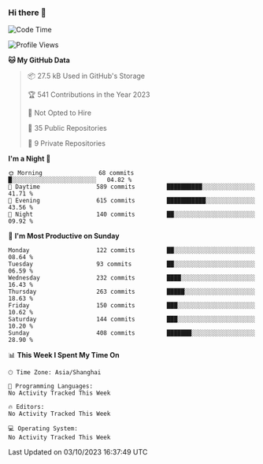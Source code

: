 ### Hi there 👋

<!--
**robinWongM/robinWongM** is a ✨ _special_ ✨ repository because its `README.md` (this file) appears on your GitHub profile.

Here are some ideas to get you started:

- 🔭 I’m currently working on ...
- 🌱 I’m currently learning ...
- 👯 I’m looking to collaborate on ...
- 🤔 I’m looking for help with ...
- 💬 Ask me about ...
- 📫 How to reach me: ...
- 😄 Pronouns: ...
- ⚡ Fun fact: ...
-->

<!--START_SECTION:waka-->
![Code Time](http://img.shields.io/badge/Code%20Time-151%20hrs%2013%20mins-blue)

![Profile Views](http://img.shields.io/badge/Profile%20Views-0-blue)

**🐱 My GitHub Data** 

> 📦 27.5 kB Used in GitHub's Storage 
 > 
> 🏆 541 Contributions in the Year 2023
 > 
> 🚫 Not Opted to Hire
 > 
> 📜 35 Public Repositories 
 > 
> 🔑 9 Private Repositories 
 > 
**I'm a Night 🦉** 

```text
🌞 Morning                68 commits          █░░░░░░░░░░░░░░░░░░░░░░░░   04.82 % 
🌆 Daytime                589 commits         ██████████░░░░░░░░░░░░░░░   41.71 % 
🌃 Evening                615 commits         ███████████░░░░░░░░░░░░░░   43.56 % 
🌙 Night                  140 commits         ██░░░░░░░░░░░░░░░░░░░░░░░   09.92 % 
```
📅 **I'm Most Productive on Sunday** 

```text
Monday                   122 commits         ██░░░░░░░░░░░░░░░░░░░░░░░   08.64 % 
Tuesday                  93 commits          ██░░░░░░░░░░░░░░░░░░░░░░░   06.59 % 
Wednesday                232 commits         ████░░░░░░░░░░░░░░░░░░░░░   16.43 % 
Thursday                 263 commits         █████░░░░░░░░░░░░░░░░░░░░   18.63 % 
Friday                   150 commits         ███░░░░░░░░░░░░░░░░░░░░░░   10.62 % 
Saturday                 144 commits         ███░░░░░░░░░░░░░░░░░░░░░░   10.20 % 
Sunday                   408 commits         ███████░░░░░░░░░░░░░░░░░░   28.90 % 
```


📊 **This Week I Spent My Time On** 

```text
🕑︎ Time Zone: Asia/Shanghai

💬 Programming Languages: 
No Activity Tracked This Week

🔥 Editors: 
No Activity Tracked This Week

💻 Operating System: 
No Activity Tracked This Week
```


 Last Updated on 03/10/2023 16:37:49 UTC
<!--END_SECTION:waka-->
